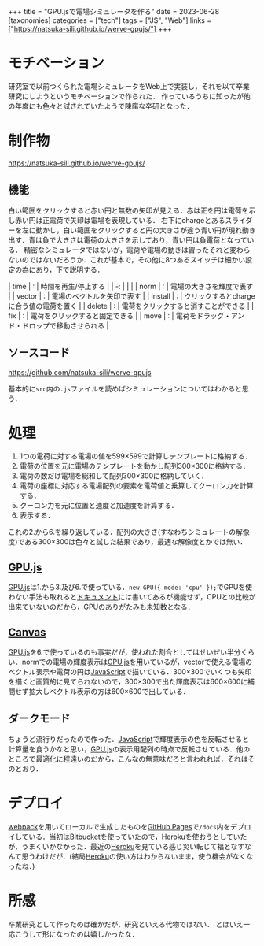+++
title = "GPU.jsで電場シミュレータを作る"
date = 2023-06-28
[taxonomies]
categories = ["tech"]
tags = ["JS", "Web"]
links = ["https://natsuka-sili.github.io/werve-gpujs/"]
+++

# モチベーション
研究室で以前つくられた電場シミュレータをWeb上で実装し，それを以て卒業研究にしようというモチベーションで作られた．
作っているうちに知ったが他の年度にも色々と試されていたようで陳腐な卒研となった．
# 制作物
<https://natsuka-sili.github.io/werve-gpujs/>
## 機能
白い範囲をクリックすると赤い円と無数の矢印が見える．赤は正を円は電荷を示し赤い円は正電荷で矢印は電場を表現している．
右下にchargeとあるスライダーを左に動かし，白い範囲をクリックすると円の大きさが違う青い円が現れ動き出す．青は負で大きさは電荷の大きさを示しており，青い円は負電荷となっている．
精密なシミュレータではないが，電荷や電場の動きは習ったそれと変わらないのではないだろうか．これが基本で，その他に8つあるスイッチは細かい設定の為にあり，下で説明する．

| time | : | 時間を再生/停止する |
| -: | | |
| norm | : | 電場の大きさを輝度で表す |
| vector | : | 電場のベクトルを矢印で表す |
| install | : | クリックするとchargeに合う値の電荷を置く |
| delete | : | 電荷をクリックすると消すことができる |
| fix | : | 電荷をクリックすると固定できる |
| move | : | 電荷をドラッグ・アンド・ドロップで移動させられる |

## ソースコード
<https://github.com/natsuka-sili/werve-gpujs>

基本的に`src`内の`.js`ファイルを読めばシミュレーションについてはわかると思う．

# 処理
1. 1つの電荷に対する電場の値を599×599で計算しテンプレートに格納する．
1. 電荷の位置を元に電場のテンプレートを動かし配列300×300に格納する．
1. 電荷の数だけ電場を総和して配列300×300に格納していく．
1. 電荷の座標に対応する電場配列の要素を電荷値と乗算してクーロン力を計算する．
1. クーロン力を元に位置と速度と加速度を計算する．
1. 表示する．

これの2.から6.を繰り返している．配列の大きさ(すなわちシミュレートの解像度)である300×300は色々と試した結果であり，最適な解像度とかでは無い．

## [GPU.js](https://gpu.rocks/#/)
[GPU.js](https://gpu.rocks/#/)は1.から3.及び6.で使っている．`new GPU({ mode: 'cpu' });`でGPUを使わない手法も取れると[ドキュメント](https://github.com/gpujs/gpu.js)には書いてあるが機能せず，CPUとの比較が出来ていないのだから，GPUのありがたみも未知数となる．

## [Canvas](https://developer.mozilla.org/ja/docs/Web/HTML/Element/canvas)
[GPU.js](https://gpu.rocks/#/)を6.で使っているのも事実だが，使われた割合としてはせいぜい半分くらい．normでの電場の輝度表示は[GPU.js](https://gpu.rocks/#/)を用いているが，vectorで使える電場のベクトル表示や電荷の円は[JavaScript](https://developer.mozilla.org/ja/docs/Web/JavaScript)で描いている．300×300でいくつも矢印を描くと画質的に見てられないので，300×300で出た輝度表示は600×600に補間せず拡大しベクトル表示の方は600×600で出している．

## ダークモード
ちょうど流行りだったので作った．[JavaScript](https://developer.mozilla.org/ja/docs/Web/JavaScript)で輝度表示の色を反転させると計算量を食うかなと思い，[GPU.js](https://gpu.rocks/#/)の表示用配列の時点で反転させている．他のところで最適化に程遠いのだから，こんなの無意味だろと言われれば，それはそのとおり．

# デプロイ
[webpack](https://webpack.js.org/)を用いてローカルで生成したものを[GitHub Pages](https://docs.github.com/ja/pages/getting-started-with-github-pages/about-github-pages)で`/docs`内をデプロイしている．当初は[Bitbucket](https://bitbucket.org/)を使っていたので，[Heroku](https://jp.heroku.com/)を使おうとしていたが，うまくいかなかった．最近の[Heroku](https://jp.heroku.com/)を見ている感じ災い転じて福となすなんて思うわけだが．(結局[Heroku](https://jp.heroku.com/)の使い方はわからないまま，使う機会がなくなったね．)

# 所感
卒業研究として作ったのは確かだが，研究といえる代物ではない．
とはいえ一応こうして形になったのは嬉しかったな．